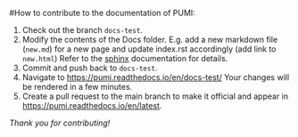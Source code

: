 #How to contribute to the documentation of PUMI:

1. Check out the branch `docs-test`.
2. Modify the contents of the Docs folder.
   E.g. add a new markdown file (`new.md`) for a new page and update index.rst accordingly (add link to `new.html`)
   Refer to the [sphinx](https://www.sphinx-doc.org/en/master/) documentation for details.
3. Commit and push back to `docs-test`.
3. Navigate to https://pumi.readthedocs.io/en/docs-test/
   Your changes will be rendered in a few minutes.
4. Create a pull request to the main branch to make it official and appear in https://pumi.readthedocs.io/en/latest.

*Thank you for contributing!*